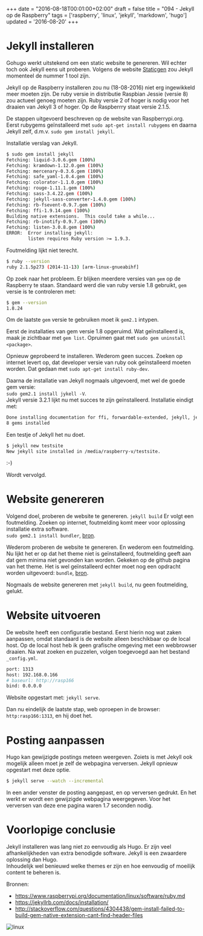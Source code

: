 +++
date = "2016-08-18T00:01:00+02:00"
draft = false
title = "094 - Jekyll op de Raspberry"
tags = ['raspberry', 'linux', 'jekyll', 'markdown', 'hugo']
updated = '2016-08-20'
+++

# Jekyll installeren

Gohugo werkt uitstekend om een static website te genereren. Wil echter toch ook
Jekyll eens uit proberen. Volgens de website
[Staticgen](https://www.staticgen.com/) zou Jekyll momenteel de nummer 1 tool
zijn.

Jekyll op de Raspberry installeren zou nu (18-08-2016) niet erg
ingewikkeld meer moeten zijn. De ruby versie in distributie Raspbian Jessie
(versie 8) zou actueel genoeg moeten zijn. Ruby versie 2 of hoger is nodig voor
het draaien van Jekyll 3 of hoger. Op de Raspberrry staat versie 2.1.5.

De stappen uitgevoerd beschreven op de website van Raspberrypi.org. Eerst
rubygems geïnstalleerd met `sudo apt-get install rubygems` en daarna Jekyll
zelf, d.m.v. `sudo gem install jekyll`.

Installatie verslag van Jekyll.
```bash
$ sudo gem install jekyll
Fetching: liquid-3.0.6.gem (100%)
Fetching: kramdown-1.12.0.gem (100%)
Fetching: mercenary-0.3.6.gem (100%)
Fetching: safe_yaml-1.0.4.gem (100%)
Fetching: colorator-1.1.0.gem (100%)
Fetching: rouge-1.11.1.gem (100%)
Fetching: sass-3.4.22.gem (100%)
Fetching: jekyll-sass-converter-1.4.0.gem (100%)
Fetching: rb-fsevent-0.9.7.gem (100%)
Fetching: ffi-1.9.14.gem (100%)
Building native extensions.  This could take a while...
Fetching: rb-inotify-0.9.7.gem (100%)
Fetching: listen-3.0.8.gem (100%)
ERROR:  Error installing jekyll:
        listen requires Ruby version >= 1.9.3.
```

Foutmelding lijkt niet terecht.
```bash
$ ruby --version
ruby 2.1.5p273 (2014-11-13) [arm-linux-gnueabihf]
```

Op zoek naar het probleem. Er blijken meerdere versies van
`gem` op de Raspberry te staan. Standaard werd die van ruby versie 1.8 gebruikt,
`gem` versie is te controleren met:
```bash
$ gem --version
1.8.24
```
Om de laatste `gem` versie te gebruiken moet ik `gem2.1` intypen.

Eerst de installaties van gem versie 1.8 opgeruimd. Wat geïnstalleerd is, maak je
zichtbaar met `gem list`. Opruimen gaat met `sudo gem uninstall <package>`.

Opnieuw geprobeerd te installeren. Wederom geen succes. Zoeken op internet
levert op, dat developer versie van ruby ook geïnstalleerd moeten worden. Dat
gedaan met `sudo apt-get install ruby-dev`.

Daarna de installatie van Jekyll nogmaals uitgevoerd, met wel de goede gem
versie:  
`sudo gem2.1 install jykell -V`.   
Jekyll versie 3.2.1 lijkt nu met succes te zijn geïnstalleerd. Installatie
eindigt met:
```bash
Done installing documentation for ffi, forwardable-extended, jekyll, jekyll-watch, listen, pathutil, rb-fsevent, rb-inotify after 64 seconds
8 gems installed
```

Een testje of Jekyll het nu doet.
```bash
$ jekyll new testsite
New jekyll site installed in /media/raspberry-v/testsite.
```
 :-)


Wordt vervolgd.

# Website genereren

Volgend doel, proberen de website te genereren. `jekyll build` Er volgt een foutmelding. 
Zoeken op internet, foutmelding komt meer voor oplossing installatie extra
software.   
`sudo gem2.1 install bundler`,
[bron](http://stackoverflow.com/questions/19061774/cannot-load-such-file-bundler-setup-loaderror).

Wederom proberen de website te genereren. En wederom een foutmelding. Nu lijkt
het er op dat het theme niet is geïnstalleerd, foutmelding geeft aan dat gem
minima niet gevonden kan worden.
Gekeken op de github pagina van het theme. Het is wel geïnstalleerd echter moet
nog een opdracht worden uitgevoerd: `bundle`,
[bron](https://github.com/jekyll/minima).

Nogmaals de website genereren met `jekyll build`, nu geen foutmelding, gelukt. 


# Website uitvoeren

De website heeft een configuratie bestand. Eerst hierin nog wat zaken aanpassen,
omdat standaard is de website alleen beschikbaar op de local host. Op de local
host heb ik geen grafische omgeving met een webbrowser draaien.
Na wat zoeken en puzzelen, volgen toegevoegd aan het bestand `_config.yml`.
```bash
port: 1313
host: 192.168.0.166
# baseurl: http://rasp166
bind: 0.0.0.0
```

Website opgestart met: `jekyll serve`. 

Dan nu eindelijk de laatste stap, web oproepen in de browser: `http:rasp166:1313`,
en hij doet het.


# Posting aanpassen
Hugo kan gewijzigde postings meteen weergeven. Zoiets is met Jekyll ook mogelijk
alleen moet je zelf de webpagina verversen.
Jekyll opnieuw opgestart met deze optie.
```bash
$ jekyll serve --watch --incremental
```

In een ander venster de posting aangepast, en op verversen gedrukt. En het werkt
er wordt een gewijzigde webpagina weergegeven. 
Voor het verversen van deze ene pagina waren 1.7 seconden nodig.


# Voorlopige conclusie
Jekyll installeren was lang niet zo eenvoudig als Hugo. Er zijn veel
afhankelijkheden van extra benodigde software. Jekyll is een zwaardere oplossing
dan Hugo.  
Inhoudelijk wel benieuwd welke themes er zijn en hoe eenvoudig of moeilijk
content te beheren is.


Bronnen:

* https://www.raspberrypi.org/documentation/linux/software/ruby.md
* https://jekyllrb.com/docs/installation/
* http://stackoverflow.com/questions/4304438/gem-install-failed-to-build-gem-native-extension-cant-find-header-files

![linux](/img/logo_linux.jpg)

